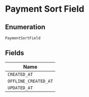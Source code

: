 
# Payment Sort Field

## Enumeration

`PaymentSortField`

## Fields

| Name |
|  --- |
| `CREATED_AT` |
| `OFFLINE_CREATED_AT` |
| `UPDATED_AT` |

